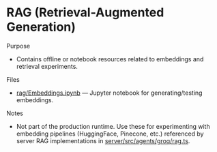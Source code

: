 # RAG (Retrieval-Augmented Generation) 

Purpose
- Contains offline or notebook resources related to embeddings and retrieval experiments.

Files
- [rag/Embeddings.ipynb](rag/Emebeddings.ipynb) — Jupyter notebook for generating/testing embeddings.

Notes
- Not part of the production runtime. Use these for experimenting with embedding pipelines (HuggingFace, Pinecone, etc.) referenced by server RAG implementations in [server/src/agents/groq/rag.ts](server/src/agents/groq/rag.ts).